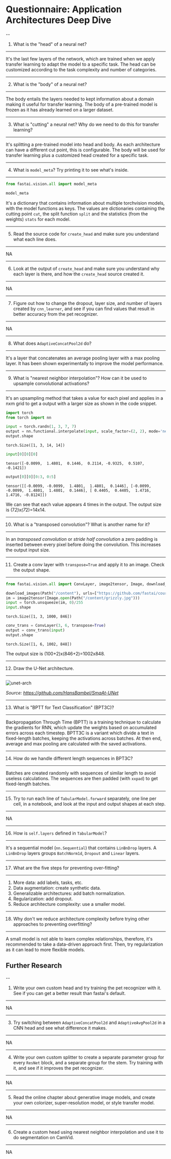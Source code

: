 # Questionnaire: Application Architectures Deep Dive

--
1. What is the "head" of a neural net?
---
It's the last few layers of the network, which are trained when we apply transfer learning to adapt the model to a specific task. The head can be customized according to the task complexity and number of categories.

---
2. What is the "body" of a neural net?
---
The body entails the layers needed to kept information about a domain making it useful for transfer learning. The body of a pre-trained model is frozen as it has already learned on a larger dataset.

---
3. What is "cutting" a neural net? Why do we need to do this for transfer learning?
---
It's splitting a pre-trained model into head and body. As each architecture can have a different cut point, this is configurable. The body will be used for transfer learning plus a customized head created for a specific task.

---
4. What is `model_meta`? Try printing it to see what's inside.
---
```python
from fastai.vision.all import model_meta

model_meta
```

It's a dictionary that contains information about multiple torchvision models, with the model functions as keys. The values are dictionaries containing the cutting point `cut`, the split function `split` and the statistics (from the weights) `stats` for each model.

---
5. Read the source code for `create_head` and make sure you understand what each line does.
---
NA

---
6. Look at the output of `create_head` and make sure you understand why each layer is there, and how the `create_head` source created it.
---
NA

---
7. Figure out how to change the dropout, layer size, and number of layers created by `cnn_learner`, and see if you can find values that result in better accuracy from the pet recognizer.
---
NA

---
8. What does `AdaptiveConcatPool2d` do?
---
It's a layer that concatenates an average pooling layer with a max pooling layer. It has been shown experimentally to improve the model performance.

---
9.  What is "nearest neighbor interpolation"? How can it be used to upsample convolutional activations?
---
It's an upsampling method that takes a value for each pixel and applies in a nxm grid to get a output with a larger size as shown in the code snippet.

```python
import torch
from torch import nn

input = torch.randn(1, 3, 7, 7)
output = nn.functional.interpolate(input, scale_factor=(2, 2), mode='nearest')
output.shape
```
`torch.Size([1, 3, 14, 14])`

```python
input[0][0][0]
```
`tensor([-0.0099,  1.4801,  0.1446,  0.2114, -0.9325,  0.5107, -0.1421])`

```python
output[0][0][0:3, 0:5]
```
`tensor([[-0.0099, -0.0099,  1.4801,  1.4801,  0.1446],
        [-0.0099, -0.0099,  1.4801,  1.4801,  0.1446],
        [ 0.4405,  0.4405,  1.4716,  1.4716, -0.8124]])`

We can see that each value appears 4 times in the output. The output size is (7*2)x(7*2)=14x14.

---
10.  What is a "transposed convolution"? What is another name for it?
---
In an *transposed convolution* or *stride half convolution* a zero padding is inserted between every pixel before doing the convolution. This increases the output input size.

---
11. Create a conv layer with `transpose=True` and apply it to an image. Check the output shape.
---
```python
from fastai.vision.all import ConvLayer, image2tensor, Image, download_images, Path, torch

download_images(Path("/content"), urls=["https://github.com/fastai/course20/raw/master/fastbook/images/grizzly.jpg"], preserve_filename=True)
im = image2tensor(Image.open(Path("/content/grizzly.jpg")))
input = torch.unsqueeze(im, 0)/255
input.shape
```
`torch.Size([1, 3, 1000, 846])`

```python
conv_trans = ConvLayer(3, 6, transpose=True)
output = conv_trans(input)
output.shape
```
`torch.Size([1, 6, 1002, 848])`

The output size is (100+2)x(846+2)=1002x848.

---
12. Draw the U-Net architecture.
---
![unet-arch](https://raw.githubusercontent.com/HansBambel/SmaAt-UNet/master/SmaAt-UNet.png "U-NET Architecture")

*Source: https://github.com/HansBambel/SmaAt-UNet*

---
13. What is "BPTT for Text Classification" (BPT3C)?
---
Backpropagation Through Time (BPTT) is a training technique to calculate the gradients for RNN, which update the weights based on accumulated errors across each timestep. BPTT3C is a variant which divide a text in fixed-length batches, keeping the activations across batches. At then end, average and max pooling are calculated with the saved activations.

---
14. How do we handle different length sequences in BPT3C?
---
Batches are created randomly with sequences of similar length to avoid useless calculations. The sequences are then padded (with `xxpad`) to get fixed-length batches.

---
15. Try to run each line of `TabularModel.forward` separately, one line per cell, in a notebook, and look at the input and output shapes at each step.
---
NA

---
16. How is `self.layers` defined in `TabularModel`?
---
It's a sequential model (`nn.Sequential`) that contains `LinBnDrop` layers. A `LinBnDrop` layers groups `BatchNorm1d`, `Dropout` and `Linear` layers.

---
17.  What are the five steps for preventing over-fitting?
---
1. More data: add labels, tasks, etc.
2. Data augmentation: create synthetic data.
3. Generalizable architectures: add batch normalization.
4. Regularization: add dropout.
5. Reduce architecture complexity: use a smaller model.

---
18. Why don't we reduce architecture complexity before trying other approaches to preventing overfitting?
---
A small model is not able to learn complex relationships, therefore, it's recommended to take a data-driven approach first. Then, try regularization as it can lead to more flexible models.


## Further Research

--
1. Write your own custom head and try training the pet recognizer with it. See if you can get a better result than fastai's default.
---
NA

---
3. Try switching between `AdaptiveConcatPool2d` and `AdaptiveAvgPool2d` in a CNN head and see what difference it makes.
---
NA

---
4. Write your own custom splitter to create a separate parameter group for every `ResNet` block, and a separate group for the stem. Try training with it, and see if it improves the pet recognizer.
---
NA

---
5. Read the online chapter about generative image models, and create your own colorizer, super-resolution model, or style transfer model.
---
NA

---
6. Create a custom head using nearest neighbor interpolation and use it to do segmentation on CamVid.
---
NA